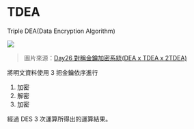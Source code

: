 # TDEA
Triple DEA(Data Encryption Algorithm)

![](http://ithelp.ithome.com.tw/upload/images/20170110/20103434ItpetjZAaC.png)

>圖片來源：[Day26 對稱金鑰加密系統(DEA x TDEA x 2TDEA)](https://ithelp.ithome.com.tw/articles/10188765)

將明文資料使用 3 把金鑰依序進行
1. 加密
2. 解密
3. 加密

經過 DES 3 次運算所得出的運算結果。